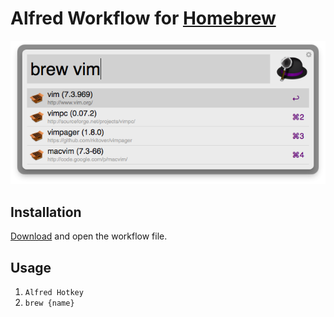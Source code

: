 # Alfred Workflow for [Homebrew](http://mxcl.github.io/homebrew/)

![Homebrew Workflow Screenshot](./screenshot.png)

## Installation

[Download](../../../raw/master/homebrew/homebrew.alfredworkflow) and open the
workflow file.

## Usage

1. `Alfred Hotkey`
2. `brew {name}`
